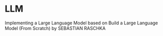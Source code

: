 # LLM

Implementing a Large Language Model based on Build a Large Language Model (From Scratch) by  SEBASTIAN RASCHKA
